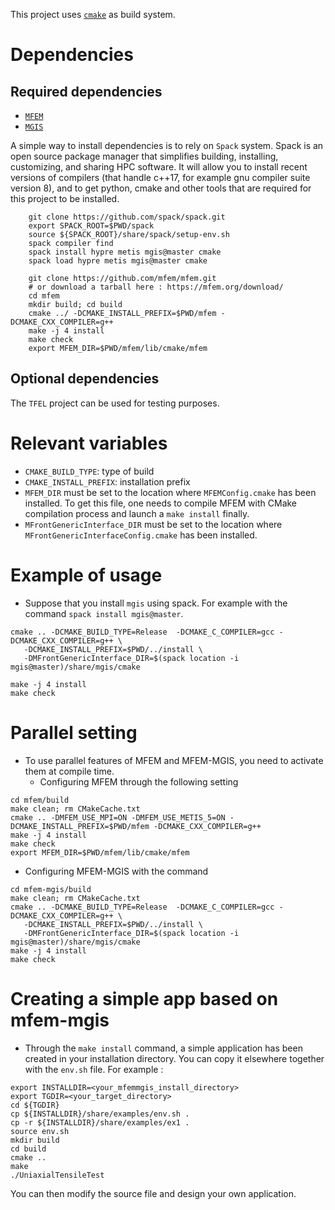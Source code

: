 This project uses [`cmake`](https://cmake.org/) as build system.

# Dependencies

## Required dependencies

- [`MFEM`](https://mfem.org/)
- [`MGIS`](https://github.com/thelfer/MFrontGenericInterfaceSupport)

A simple way to install dependencies is to rely on `Spack` system. 
Spack is an open source package manager that simplifies building, installing, customizing, and sharing HPC software.
It will allow you to install recent versions of compilers (that handle c++17, for example gnu compiler suite version 8),
and to get python, cmake and other tools that are required for this project to be installed.

~~~~{.bash}
    git clone https://github.com/spack/spack.git
    export SPACK_ROOT=$PWD/spack
    source ${SPACK_ROOT}/share/spack/setup-env.sh
    spack compiler find
    spack install hypre metis mgis@master cmake
    spack load hypre metis mgis@master cmake

    git clone https://github.com/mfem/mfem.git
    # or download a tarball here : https://mfem.org/download/
    cd mfem
    mkdir build; cd build
    cmake ../ -DCMAKE_INSTALL_PREFIX=$PWD/mfem -DCMAKE_CXX_COMPILER=g++ 
    make -j 4 install
    make check
    export MFEM_DIR=$PWD/mfem/lib/cmake/mfem
~~~~

## Optional dependencies

The `TFEL` project can be used for testing purposes.

# Relevant variables

- `CMAKE_BUILD_TYPE`: type of build
- `CMAKE_INSTALL_PREFIX`: installation prefix
- `MFEM_DIR` must be set to the location where `MFEMConfig.cmake` has
  been installed. To get this file, one needs to compile MFEM with CMake
  compilation process and launch a `make install` finally.
- `MFrontGenericInterface_DIR` must be set to the location where
  `MFrontGenericInterfaceConfig.cmake` has been installed.

# Example of usage

- Suppose that you install `mgis` using spack. For example with the command `spack install mgis@master`.
~~~~{.bash}
cmake .. -DCMAKE_BUILD_TYPE=Release  -DCMAKE_C_COMPILER=gcc -DCMAKE_CXX_COMPILER=g++ \
   -DCMAKE_INSTALL_PREFIX=$PWD/../install \
   -DMFrontGenericInterface_DIR=$(spack location -i mgis@master)/share/mgis/cmake

make -j 4 install
make check
~~~~

# Parallel setting

- To use parallel features of MFEM and MFEM-MGIS, you need to activate them at compile time.
  - Configuring MFEM through the following setting
~~~~{.bash}
cd mfem/build
make clean; rm CMakeCache.txt
cmake .. -DMFEM_USE_MPI=ON -DMFEM_USE_METIS_5=ON -DCMAKE_INSTALL_PREFIX=$PWD/mfem -DCMAKE_CXX_COMPILER=g++
make -j 4 install
make check
export MFEM_DIR=$PWD/mfem/lib/cmake/mfem
~~~~
  - Configuring MFEM-MGIS with the command
~~~~{.bash}
cd mfem-mgis/build
make clean; rm CMakeCache.txt
cmake .. -DCMAKE_BUILD_TYPE=Release  -DCMAKE_C_COMPILER=gcc -DCMAKE_CXX_COMPILER=g++ \
   -DCMAKE_INSTALL_PREFIX=$PWD/../install \
   -DMFrontGenericInterface_DIR=$(spack location -i mgis@master)/share/mgis/cmake
make -j 4 install
make check
~~~~~

# Creating a simple app based on mfem-mgis

- Through the `make install` command, a simple application
  has been created in your installation directory.
  You can copy it elsewhere together with the `env.sh` file.
  For example :
~~~~{.bash}
export INSTALLDIR=<your_mfemmgis_install_directory>
export TGDIR=<your_target_directory>
cd ${TGDIR}
cp ${INSTALLDIR}/share/examples/env.sh .
cp -r ${INSTALLDIR}/share/examples/ex1 .
source env.sh
mkdir build
cd build
cmake ..
make
./UniaxialTensileTest 
~~~~
  You can then modify the source file and design your
  own application.

